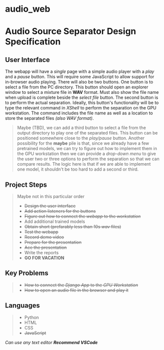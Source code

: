 # audio_web
 
# Audio Source Separator Design Specification

## User Interface
The webapp will have a *single* page with a simple audio player with a *play* and a *pause* button.
This will require some JavaScript to allow support for in-browser audio playing.
There will also be two buttons. One button is to select a file from the PC directory. This button should open an explorer window to select a mixture file in **WAV** format. Must also show the file name when upload is complete beside the *select file* button.
The second button is to perform the actual separation. Ideally, this button's functionality will be to type the relevant command in *XShell* to perform the separation on the GPU workstation. The command includes the file name as well as a location to store the separated files *(also WAV format)*.
> Maybe (TBD), we can add a third button to select a file from the output directory to play one of the separated files. This button can be positioned somewhere close to the *play/pause* button.
> Another possibility for the **maybe** pile is that, since we already have a few pretrained models, we can try to figure out how to implement them in the GPU workstation then we can provide a *drop-down menu* to give the user two or three options to perform the separation so that we can compare results. The logic here is that if we are able to implement one model, it shouldn't be too hard to add a second or third.

## Project Steps
> Maybe not in this particular order
> - ~~Design the user interface~~
> - ~~Add action listeners for the buttons~~
> - ~~Figure out how to connect the *webapp* to the *workstation*~~ 
> - Add additional trained models
> - ~~Obtain short (prefarably less than 10s *wav* files)~~
> - ~~Test the webapp~~
> - ~~Record demo video~~
> - ~~Prepare for the presentation~~
> - ~~Ace the presentation~~
> - Write the reports
> - **GO FOR VACATION**

## Key Problems
> - ~~How to connect the *Django App* to the *GPU Workstation*~~
> - ~~How to open an audio file in the browser and play it~~

## Languages
> - Python
> - HTML
> - CSS
> - ~~JavaScript~~

*Can use any text editor **Recommend VSCode***
